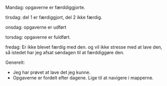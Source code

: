 Mandag: 
opgaverne er færddiggjorte. 

tirsdag: 
del 1 er færdiggjort, del 2 ikke færdig.

onsdag: 
opgaverne er udført

torsdag: 
opgaverne er fuldført. 

fredag: 
Er ikke blevet færdig med den. og vil ikke stresse med at lave den, så istedet har jeg afsat søndagen til at færddiggøre den.

Generelt: 
- Jeg har prøvet at lave det jeg kunne. 
- Opgaverne er fordelt efter dagene. Lige til at navigere i mapperne. 

